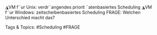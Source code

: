 ◮VM f¨ur Unix:
verdr¨angendes priorit ¨atenbasiertes Scheduling
◮VM f¨ur Windows:
zeitscheibenbasiertes Scheduling
FRAGE: Welchen Unterschied macht das?

   Tags & Topics:
   #Scheduling
   #FRAGE